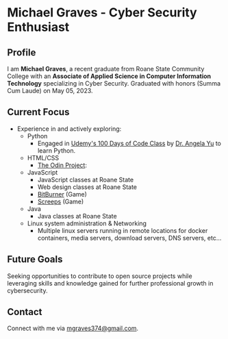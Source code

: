# Michael Graves - Cyber Security Enthusiast

## Profile

I am **Michael Graves**, a recent graduate from Roane State Community College with an **Associate of Applied Science in Computer Information Technology** specializing in Cyber Security. Graduated with honors (Summa Cum Laude) on May 05, 2023.

## Current Focus
- Experience in and actively exploring:
  - Python
    - Engaged in [Udemy's 100 Days of Code Class](https://www.udemy.com/course/100-days-of-code/) by [Dr. Angela Yu](https://www.udemy.com/course/100-days-of-code/#instructor-1) to learn Python.
  - HTML/CSS
    - [The Odin Project](https://www.theodinproject.com/):
  - JavaScript
    - JavaScript classes at Roane State
    - Web design classes at Roane State
    - [BitBurner](https://store.steampowered.com/app/1812820/Bitburner/) (Game)
    - [Screeps](https://store.steampowered.com/app/464350/Screeps_World/) (Game)
  - Java
    - Java classes at Roane State
  - Linux system administration & Networking
    - Multiple linux servers running in remote locations for docker containers, media servers, download servers, DNS servers, etc... 

## Future Goals

Seeking opportunities to contribute to open source projects while leveraging skills and knowledge gained for further professional growth in cybersecurity.

## Contact

Connect with me via [mgraves374@gmail.com](mailto:mgraves374@gmail.com).
